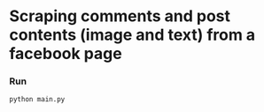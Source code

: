 # Scraping comments and post contents (image and text) from a facebook page 

### Run 
```
python main.py
```
